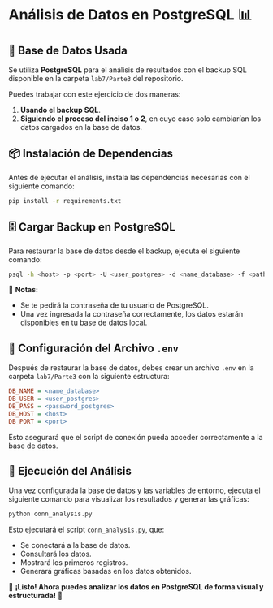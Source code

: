 # Análisis de Datos en PostgreSQL 📊

## 📌 Base de Datos Usada

Se utiliza **PostgreSQL** para el análisis de resultados con el backup SQL disponible en la carpeta `lab7/Parte3` del repositorio.

Puedes trabajar con este ejercicio de dos maneras:

1. **Usando el backup SQL**.
2. **Siguiendo el proceso del inciso 1 o 2**, en cuyo caso solo cambiarían los datos cargados en la base de datos.

## 📦 Instalación de Dependencias

Antes de ejecutar el análisis, instala las dependencias necesarias con el siguiente comando:

```bash
pip install -r requirements.txt
```

## 🗄️ Cargar Backup en PostgreSQL

Para restaurar la base de datos desde el backup, ejecuta el siguiente comando:

```bash
psql -h <host> -p <port> -U <user_postgres> -d <name_database> -f <path_backup>
```

📌 **Notas:**

- Se te pedirá la contraseña de tu usuario de PostgreSQL.
- Una vez ingresada la contraseña correctamente, los datos estarán disponibles en tu base de datos local.

## 🔑 Configuración del Archivo `.env`

Después de restaurar la base de datos, debes crear un archivo `.env` en la carpeta `lab7/Parte3` con la siguiente estructura:

```ini
DB_NAME = <name_database>
DB_USER = <user_postgres>
DB_PASS = <password_postgres>
DB_HOST = <host>
DB_PORT = <port>
```

Esto asegurará que el script de conexión pueda acceder correctamente a la base de datos.

## 🚀 Ejecución del Análisis

Una vez configurada la base de datos y las variables de entorno, ejecuta el siguiente comando para visualizar los resultados y generar las gráficas:

```bash
python conn_analysis.py
```

Esto ejecutará el script `conn_analysis.py`, que:

- Se conectará a la base de datos.
- Consultará los datos.
- Mostrará los primeros registros.
- Generará gráficas basadas en los datos obtenidos.

🎯 **¡Listo! Ahora puedes analizar los datos en PostgreSQL de forma visual y estructurada!** 🚀
